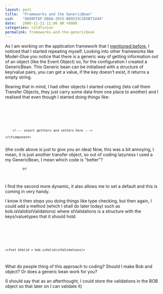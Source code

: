```yaml
---
layout: post
title:  "Frameworks and the GenericBean"
uid:	"8A98FFDF-D86A-2915-B69533C3A5B71444"
date:   2006-11-21 11:06 AM +0000
categories: coldfusion
permalink: frameworks-and-the-genericbean
---
```

As I am working on the application framework that I <a href="http://www.markdrew.co.uk/blog/index.cfm/2006/11/20/Creating-your-own-framework-and-why-you-should-do-it">mentioned before</a>, I noticed that I started repeating myself. Looking into other frameworks like Model-Glue you notice that there is a generic way of getting information out of an object (like the Event Object) so, for the configuration I created a GenericBean. This Generic bean can be initialised with a structure of key/value pairs, you can get a value, if the key doesn't exist, it returns a empty string.

Bearing that in mind, I had other objects I started creating (lets call them Transfer Objects, they just carry some data from one place to another) and I realised that even though I started doing things like:

<code>
	<cfcomponent name="Bob">
		<cfproperty name="name" default="">
		<cfproperty name="age" default="">
	
		<!--- insert gettters and setters here --->
	
	</cfcomponent>
</code>
(the code above is just to give you an idea)
Now, this was a bit annoying, I mean, it is just another transfer object, so out of coding lazyness I used a my GenericBean, I mean which code is "better"?

<code>
	<cfset Age = Bob.getAge()>
		or
	<cfset Age = Bob.getValue('age', 0)>
	
</code>

I find the second more dynamic, it also allows me to set a default and this is coming in very handy.

I know it then stops you doing things like type checking, but then again, I could add a method (which I shall do later today) such as bob.isValid(stValidations) where stValidations is a structure with the keys/valuetypes that it should hold.

<code>
	<cfset stValidations = StructNew()>
	<cfset stValidations.name = "string">
	<cfset stValiudations.age = "numeric">
		
	<cfset bValid = bob.isValid(stValidations)>
</code>


What do people thing of this approach to coding? Should I make Bob and object? Or does a generic bean work for you?

(I should say that as an afterthought, I could store the validations in the BOB object so that later on I can validate it)